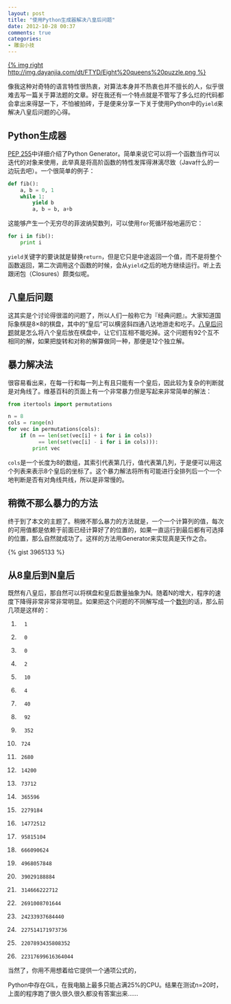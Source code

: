 ```yaml
---
layout: post
title: "使用Python生成器解决八皇后问题"
date: 2012-10-28 00:37
comments: true
categories:
- 雕虫小技
---
```


[{% img right http://img.dayanjia.com/dt/FTYD/Eight%20queens%20puzzle.png %}](http://img.dayanjia.com/di/FTYD/Eight%20queens%20puzzle.png)

像我这种对奇特的语言特性很热衷，对算法本身并不热衷也并不擅长的人，似乎很难去写一篇关于算法题的文章。好在我还有一个特点就是不管写了多么烂的代码都会拿出来得瑟一下，不怕被拍砖，于是便来分享一下关于使用Python中的`yield`来解决八皇后问题的心得。

<!--more-->

## Python生成器

[PEP 255](http://www.python.org/dev/peps/pep-0255/)中详细介绍了Python Generator。简单来说它可以将一个函数当作可以迭代的对象来使用，此举真是将高阶函数的特性发挥得淋漓尽致（Java什么的一边玩去吧）。一个很简单的例子：

``` python
def fib():
    a, b = 0, 1
    while 1:
        yield b
        a, b = b, a+b
```

这能够产生一个无穷尽的菲波纳契数列，可以使用`for`死循环般地遍历它：

``` python
for i in fib():
    print i
```

`yield`关键字的要诀就是替换`return`，但是它只是中途返回一个值，而不是将整个函数返回，第二次调用这个函数的时候，会从`yield`之后的地方继续运行。听上去跟闭包（Closures）颇类似呢。

## 八皇后问题

这其实是个讨论得很滥的问题了，所以人们一般称它为『经典问题』。大家知道国际象棋是8×8的棋盘，其中的“皇后”可以横竖斜四通八达地游走和吃子。[八皇后问题](http://zh.wikipedia.org/wiki/%E5%85%AB%E7%9A%87%E5%90%8E%E9%97%AE%E9%A2%98)就是怎么将八个皇后放在棋盘中，让它们互相不能吃掉。这个问题有92个互不相同的解，如果把旋转和对称的解算做同一种，那便是12个独立解。

## 暴力解决法

很容易看出来，在每一行和每一列上有且只能有一个皇后，因此较为复杂的判断就是对角线了。维基百科的页面上有一个非常暴力但是写起来非常简单的解法：

``` python
from itertools import permutations

n = 8
cols = range(n)
for vec in permutations(cols):
    if (n == len(set(vec[i] + i for i in cols))
          == len(set(vec[i] - i for i in cols))):
        print vec
```

`cols`是一个长度为8的数组，其索引代表第几行，值代表第几列，于是便可以用这个列表来表示8个皇后的坐标了。这个暴力解法将所有可能进行全排列后一个一个地判断是否有对角线共线，所以是非常慢的。

## 稍微不那么暴力的方法

终于到了本文的主题了。稍微不那么暴力的方法就是，一个一个计算列的值，每次的可用值都是依赖于前面已经计算好了的位置的，如果一直运行到最后都有可选择的位置，那么自然就成功了。这样的方法用Generator来实现真是天作之合。

{% gist 3965133 %}

## 从8皇后到N皇后

既然有八皇后，那自然可以将棋盘和皇后数量抽象为N。随着N的增大，程序的速度下降得非常非常非常明显。如果把这个问题的不同解写成一个[数列](http://oeis.org/A000170)的话，那么前几项是这样的：

1.       1
2.       0
3.       0
4.       2
5.       10
6.       4
7.       40
8.       92
9.       352
10.      724
11.      2680
12.      14200
13.      73712
14.      365596
15.      2279184
16.      14772512
17.      95815104
18.      666090624
19.      4968057848
20.      39029188884
21.      314666222712
22.      2691008701644
23.      24233937684440
24.      227514171973736
25.      2207893435808352
26.      22317699616364044

当然了，你用不用想着给它提供一个通项公式的，

Python中存在GIL，在我电脑上最多只能占满25%的CPU。结果在测试n=20时，上面的程序跑了很久很久很久都没有答案出来……
